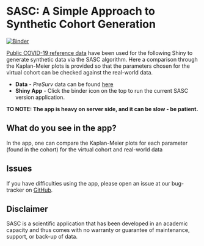 # SASC:  A Simple Approach to Synthetic Cohort Generation
[![Binder](https://mybinder.org/badge_logo.svg)](https://mybinder.org/v2/gh/Fraunhofer-ITMP/SASC/main?urlpath=shiny/)

[Public COVID-19 reference data](https://github.com/HAIRLAB/Pre_Surv_COVID_19/tree/master/data) have been used for the following Shiny to generate synthetic data via the SASC algorithm. Here a comparison through the Kaplan-Meier plots is provided so that the parameters chosen for the virtual cohort can be checked against the real-world data.

- **Data** - *PreSurv* data can be found [here](https://github.com/HAIRLAB/Pre_Surv_COVID_19/tree/master/data)
- **Shiny App** - Click the binder icon on the top to run the current SASC version application.

<b>TO NOTE: The app is heavy on server side, and it can be slow - be patient.</b> 

## What do you see in the app?
In the app, one can compare the Kaplan-Meier plots for each parameter (found in the cohort) for the virtual cohort and real-world data


## Issues
If you have difficulties using the app, please open an issue at our bug-tracker on [GitHub](https://github.com/Fraunhofer-ITMP/SASC/issues).


## Disclaimer
SASC is a scientific application that has been developed in an academic capacity and thus comes with no warranty or guarantee of maintenance, support, or back-up of data.
